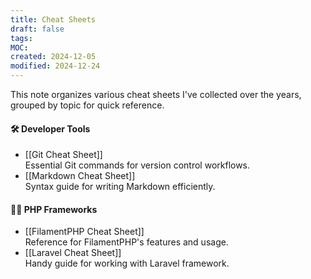 ```yaml
---
title: Cheat Sheets
draft: false
tags: 
MOC: 
created: 2024-12-05
modified: 2024-12-24
---
```


This note organizes various cheat sheets I've collected over the years, grouped by topic for quick reference.

#### 🛠 **Developer Tools**

- [[Git Cheat Sheet]]  
    Essential Git commands for version control workflows.
- [[Markdown Cheat Sheet]]  
    Syntax guide for writing Markdown efficiently.

#### 🧑‍💻 **PHP Frameworks**

- [[FilamentPHP Cheat Sheet]]  
    Reference for FilamentPHP's features and usage.
- [[Laravel Cheat Sheet]]  
    Handy guide for working with Laravel framework.